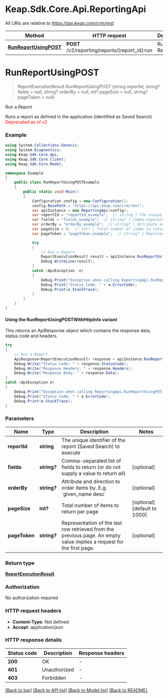 # Keap.Sdk.Core.Api.ReportingApi

All URIs are relative to *https://api.keap.com/crm/rest*

| Method | HTTP request | Description |
|--------|--------------|-------------|
| [**RunReportUsingPOST**](ReportingApi.md#runreportusingpost) | **POST** /v2/reporting/reports/{report_id}:run | Run a Report |

<a id="runreportusingpost"></a>
# **RunReportUsingPOST**
> ReportExecutionResult RunReportUsingPOST (string reportId, string? fields = null, string? orderBy = null, int? pageSize = null, string? pageToken = null)

Run a Report

Runs a report as defined in the application (identified as Saved Search)<br/><span style='color:red'>Deprecated as of v2</span>

### Example
```csharp
using System.Collections.Generic;
using System.Diagnostics;
using Keap.Sdk.Core.Api;
using Keap.Sdk.Core.Client;
using Keap.Sdk.Core.Model;

namespace Example
{
    public class RunReportUsingPOSTExample
    {
        public static void Main()
        {
            Configuration config = new Configuration();
            config.BasePath = "https://api.keap.com/crm/rest";
            var apiInstance = new ReportingApi(config);
            var reportId = "reportId_example";  // string | The unique identifier of the report (Saved Search) to execute
            var fields = "fields_example";  // string? | Comma-separated list of fields to return (or do not supply a value to return all) (optional) 
            var orderBy = "orderBy_example";  // string? | Attribute and direction to order items by. E.g. `given_name desc` (optional) 
            var pageSize = 0;  // int? | Total number of items to return per page (optional)  (default to 1000)
            var pageToken = "pageToken_example";  // string? | Representation of the last row retrieved from the previous page. An empty value implies a request for the first page. (optional) 

            try
            {
                // Run a Report
                ReportExecutionResult result = apiInstance.RunReportUsingPOST(reportId, fields, orderBy, pageSize, pageToken);
                Debug.WriteLine(result);
            }
            catch (ApiException  e)
            {
                Debug.Print("Exception when calling ReportingApi.RunReportUsingPOST: " + e.Message);
                Debug.Print("Status Code: " + e.ErrorCode);
                Debug.Print(e.StackTrace);
            }
        }
    }
}
```

#### Using the RunReportUsingPOSTWithHttpInfo variant
This returns an ApiResponse object which contains the response data, status code and headers.

```csharp
try
{
    // Run a Report
    ApiResponse<ReportExecutionResult> response = apiInstance.RunReportUsingPOSTWithHttpInfo(reportId, fields, orderBy, pageSize, pageToken);
    Debug.Write("Status Code: " + response.StatusCode);
    Debug.Write("Response Headers: " + response.Headers);
    Debug.Write("Response Body: " + response.Data);
}
catch (ApiException e)
{
    Debug.Print("Exception when calling ReportingApi.RunReportUsingPOSTWithHttpInfo: " + e.Message);
    Debug.Print("Status Code: " + e.ErrorCode);
    Debug.Print(e.StackTrace);
}
```

### Parameters

| Name | Type | Description | Notes |
|------|------|-------------|-------|
| **reportId** | **string** | The unique identifier of the report (Saved Search) to execute |  |
| **fields** | **string?** | Comma-separated list of fields to return (or do not supply a value to return all) | [optional]  |
| **orderBy** | **string?** | Attribute and direction to order items by. E.g. &#x60;given_name desc&#x60; | [optional]  |
| **pageSize** | **int?** | Total number of items to return per page | [optional] [default to 1000] |
| **pageToken** | **string?** | Representation of the last row retrieved from the previous page. An empty value implies a request for the first page. | [optional]  |

### Return type

[**ReportExecutionResult**](ReportExecutionResult.md)

### Authorization

No authorization required

### HTTP request headers

 - **Content-Type**: Not defined
 - **Accept**: application/json


### HTTP response details
| Status code | Description | Response headers |
|-------------|-------------|------------------|
| **200** | OK |  -  |
| **401** | Unauthorized |  -  |
| **403** | Forbidden |  -  |

[[Back to top]](#) [[Back to API list]](../README.md#documentation-for-api-endpoints) [[Back to Model list]](../README.md#documentation-for-models) [[Back to README]](../README.md)

